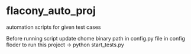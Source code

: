 # flacony_auto_proj
automation scripts for given test cases


Before running script update chome binary path in config.py file in config floder
to run this project -> python start_tests.py
